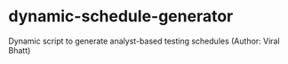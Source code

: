 # dynamic-schedule-generator
Dynamic script to generate analyst-based testing schedules (Author: Viral Bhatt)
